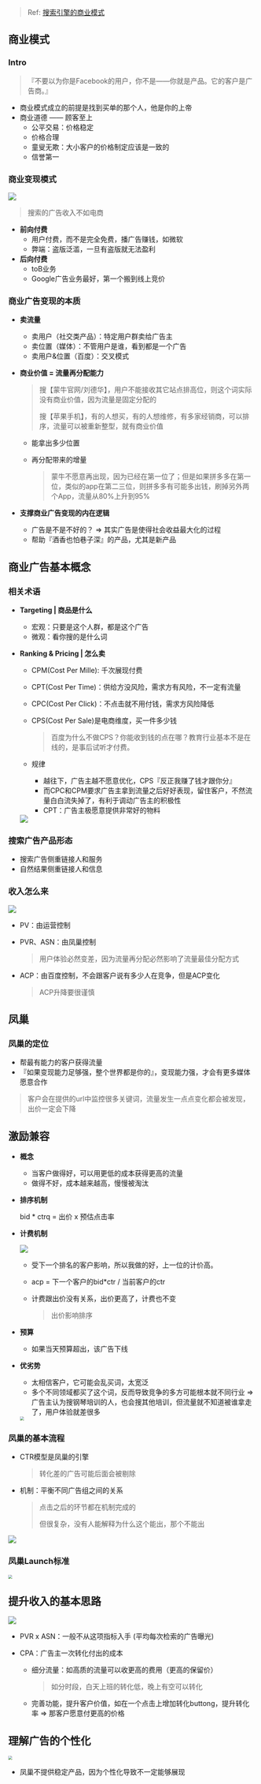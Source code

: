 > Ref: [搜索引擎的商业模式](http://learn.baidu.com/pages/index.html#/courseInfo/16294?courseId=16294&referer=http%3A%2F%2Fneisou.baidu.com%2Fnew%2Fsearch%2F%3Fword%3Dzhuyanfeng%2540baidu.com%2B%25E6%259C%25B1%25E5%25BB%25B6%25E5%25B3%25B0%26ds%3Dfamily%26tn%3Dfamily_sug_redirect)

## 商业模式

### Intro

> 『不要以为你是Facebook的用户，你不是——你就是产品。它的客户是广告商。』

* 商业模式成立的前提是找到买单的那个人，他是你的上帝
* 商业道德 —— 顾客至上
  * 公平交易：价格稳定
  * 价格合理
  * 童叟无欺：大小客户的价格制定应该是一致的
  * 信誉第一

### 商业变现模式

<img src="http://bj.bcebos.com/ibox-thumbnail98/080fa761c39d1fcba15b4f1a4954d63e?authorization=bce-auth-v1%2Ffbe74140929444858491fbf2b6bc0935%2F2021-07-23T08%3A55%3A50Z%2F1800%2F%2Fbbdbceb82cf04951bf42bff822eb8c8ff7720328d8431982d2d6926bbbeaf711">

> 搜索的广告收入不如电商

* **前向付费**
  * 用户付费，而不是完全免费，播广告赚钱，如微软
  * 弊端：盗版泛滥，一旦有盗版就无法盈利
* **后向付费**
  * toB业务
  * Google广告业务最好，第一个搬到线上竞价

### 商业广告变现的本质

* **卖流量**

  * 卖用户（社交类产品）：特定用户群卖给广告主
  * 卖位置（媒体）：不管用户是谁，看到都是一个广告
  * 卖用户&位置（百度）：交叉模式

* **商业价值 = 流量再分配能力**

  > 搜【蒙牛官网/刘德华】，用户不能接收其它站点排高位，则这个词实际没有商业价值，因为流量是固定分配的
  >
  > 搜【苹果手机】，有的人想买，有的人想维修，有多家经销商，可以排序，流量可以被重新整型，就有商业价值

  * 能拿出多少位置

  * 再分配带来的增量

    > 蒙牛不愿意再出现，因为已经在第一位了；但是如果拼多多在第一位，类似的app在第二三位，则拼多多有可能多出钱，刷掉另外两个App，流量从80%上升到95%

* **支撑商业广告变现的内在逻辑**
  * 广告是不是不好的？ => 其实广告是使得社会收益最大化的过程
  * 帮助『酒香也怕巷子深』的产品，尤其是新产品

## 商业广告基本概念

### 相关术语

* **Targeting | 商品是什么**
  * 宏观：只要是这个人群，都是这个广告
  * 微观：看你搜的是什么词

* **Ranking & Pricing | 怎么卖**

  * CPM(Cost Per Mille): 千次展现付费

  * CPT(Cost Per Time)：供给方没风险，需求方有风险，不一定有流量

  * CPC(Cost Per Click)：不点击就不用付钱，需求方风险降低

  * CPS(Cost Per Sale)是电商维度，买一件多少钱

    > 百度为什么不做CPS？你能收到钱的点在哪？教育行业基本不是在线的，是事后试听才付费。

  * 规律
  
    * 越往下，广告主越不愿意优化，CPS『反正我赚了钱才跟你分』
    * 而CPC和CPM要求广告主拿到流量之后好好表现，留住客户，不然流量白白流失掉了，有利于调动广告主的积极性
    * CPT：广告主极愿意提供非常好的物料
  
  <img src="http://bj.bcebos.com/ibox-thumbnail98/2ad6b9524ec371deb89ff363a6fef261?authorization=bce-auth-v1%2Ffbe74140929444858491fbf2b6bc0935%2F2021-07-23T09%3A11%3A28Z%2F1800%2F%2Fa46048c49965a53ff272c607c0e417462563404fb4035616b3fb605735ac5d59">

### 搜索广告产品形态

* 搜索广告侧重链接人和服务
* 自然结果侧重链接人和信息

### 收入怎么来

<img src="http://bj.bcebos.com/ibox-thumbnail98/be9b1dad591e12386c619eb33025a5f4?authorization=bce-auth-v1%2Ffbe74140929444858491fbf2b6bc0935%2F2021-07-23T09%3A39%3A32Z%2F1800%2F%2F16149923f347488864b89f202723b651735112676a9324e924ca0a208a34af76">

* PV：由运营控制

* PVR、ASN：由凤巢控制

  > 用户体验必然变差，因为流量再分配必然影响了流量最佳分配方式

* ACP：由百度控制，不会跟客户说有多少人在竞争，但是ACP变化

  > ACP升降要很谨慎

## 凤巢

### 凤巢的定位

* 帮最有能力的客户获得流量
* 『如果变现能力足够强，整个世界都是你的』，变现能力强，才会有更多媒体愿意合作

> 客户会在提供的url中监控很多关键词，流量发生一点点变化都会被发现，出价一定会下降

## 激励兼容

* **概念**
  * 当客户做得好，可以用更低的成本获得更高的流量
  * 做得不好，成本越来越高，慢慢被淘汰

* **排序机制**

  bid * ctrq = 出价 x 预估点击率

* **计费机制**

  <img src="http://bj.bcebos.com/ibox-thumbnail98/adb48e54873731ddd0d5bac84821d899?authorization=bce-auth-v1%2Ffbe74140929444858491fbf2b6bc0935%2F2021-07-23T09%3A56%3A31Z%2F1800%2F%2F05656e46833f022240a401c5fae50082078ead8a79488123a7bf1952ec26f1b1">

  * 受下一个排名的客户影响，所以我做的好，上一位的计价高。

  * acp = 下一个客户的bid*ctr / 当前客户的ctr

  * 计费跟出价没有关系，出价更高了，计费也不变

      >   出价影响排序

* **预算**
  * 如果当天预算超出，该广告下线

* **优劣势**

  * 太相信客户，它可能会乱买词，太宽泛
  * 多个不同领域都买了这个词，反而导致竞争的多方可能根本就不同行业 => 广告主认为搜钢琴培训的人，也会搜其他培训，但流量就不知道被谁拿走了，用户体验就差很多

  <img src="http://bj.bcebos.com/ibox-thumbnail98/7e75a2b1fc3ef42f019fcbfdd47d315b?authorization=bce-auth-v1%2Ffbe74140929444858491fbf2b6bc0935%2F2021-07-23T11%3A36%3A50Z%2F1800%2F%2Fda924a2fb62d8215aea815abcbf3cbb47c175be2da0d9ac5828ef831393668f4" style="zoom:50%;" >

### 凤巢的基本流程

* CTR模型是凤巢的引擎

  > 转化差的广告可能后面会被剔除

* 机制：平衡不同广告组之间的关系

  > 点击之后的环节都在机制完成的
  >
  > 但很复杂，没有人能解释为什么这个能出，那个不能出

<img src="http://bj.bcebos.com/ibox-thumbnail98/e12b60e5ee5b7739703191fd049c0ec3?authorization=bce-auth-v1%2Ffbe74140929444858491fbf2b6bc0935%2F2021-07-23T11%3A41%3A56Z%2F1800%2F%2F78d0333f738bf81c4c14b6cd037e9dca97267828a18d870c84af3b29b6fc7dea">

### 凤巢Launch标准

<img src="http://bj.bcebos.com/ibox-thumbnail98/7d3c1c901b2a2706134b2ccd39d082b0?authorization=bce-auth-v1%2Ffbe74140929444858491fbf2b6bc0935%2F2021-07-23T11%3A46%3A32Z%2F1800%2F%2Fe7b7ffa7216a388bc0b2a858c17683b528c2bb7c9c19640bdcc69e98f5142e5f" style="zoom:50%;" >

## 提升收入的基本思路

<img src="http://bj.bcebos.com/ibox-thumbnail98/1f41daf7f4336e5c8e3d672c5a98bf5d?authorization=bce-auth-v1%2Ffbe74140929444858491fbf2b6bc0935%2F2021-07-23T11%3A50%3A57Z%2F1800%2F%2Fe0f1da4b1119b257a5ca49c737fc92c9e6238a46fee7a3c0e5cacc8da2f8d641">

* PVR x ASN：一般不从这项指标入手 (平均每次检索的广告曝光)

* CPA：广告主一次转化付出的成本

  * 细分流量：如高质的流量可以收更高的费用（更高的保留价）

    > 如分时段，白天上班的转化低，晚上有空可以转化

  * 完善功能，提升客户价值，如在一个点击上增加转化buttong，提升转化率 => 那客户愿意付更高的价格

## 理解广告的个性化

<img src="http://bj.bcebos.com/ibox-thumbnail98/69e7ad1eaec41b16f89481dff28ad55f?authorization=bce-auth-v1%2Ffbe74140929444858491fbf2b6bc0935%2F2021-07-23T11%3A55%3A06Z%2F1800%2F%2F124ebca6a7eca67b4dd3c39cdcc7596feb7d7c0a8a756498d91f23a0badadc47" style="zoom:47%;" >

* 凤巢不提供稳定产品，因为个性化导致不一定能够展现

